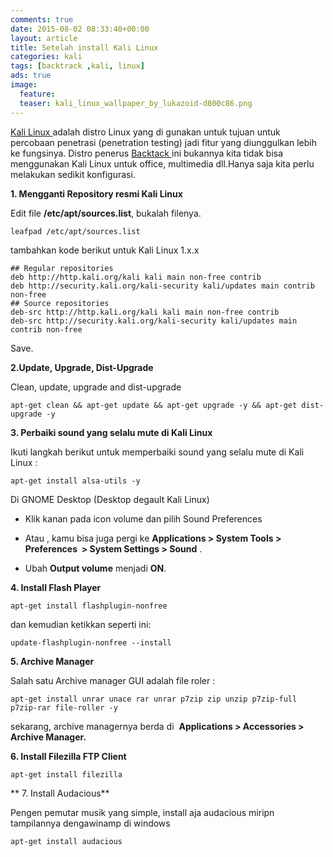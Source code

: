 ```yaml
---
comments: true
date: 2015-08-02 08:33:40+00:00
layout: article
title: Setelah install Kali Linux
categories: kali
tags: [backtrack ,kali, linux]
ads: true
image:
  feature: 
  teaser: kali_linux_wallpaper_by_lukazoid-d800c86.png
---
```


[Kali Linux ](https://www.kali.org/)adalah distro Linux yang di gunakan untuk tujuan untuk percobaan penetrasi (penetration testing) jadi fitur yang diunggulkan lebih ke fungsinya. Distro penerus [Backtack ](http://www.backtrack-linux.org/)ini bukannya kita tidak bisa menggunakan Kali Linux untuk office, multimedia dll.Hanya saja kita perlu melakukan sedikit konfigurasi.<!-- more -->

**1. Mengganti Repository resmi Kali Linux**

Edit file **/etc/apt/sources.list**, bukalah filenya.


    
    leafpad /etc/apt/sources.list



tambahkan kode berikut untuk Kali Linux 1.x.x


    
    ## Regular repositories
    deb http://http.kali.org/kali kali main non-free contrib
    deb http://security.kali.org/kali-security kali/updates main contrib non-free
    ## Source repositories
    deb-src http://http.kali.org/kali kali main non-free contrib
    deb-src http://security.kali.org/kali-security kali/updates main contrib non-free



Save.<!-- more -->

**2.Update, Upgrade, Dist-Upgrade**

Clean, update, upgrade and dist-upgrade


    
    apt-get clean && apt-get update && apt-get upgrade -y && apt-get dist-upgrade -y



**3. Perbaiki sound yang selalu mute di Kali Linux**

Ikuti langkah berikut untuk memperbaiki sound yang selalu mute di Kali Linux :


    
    apt-get install alsa-utils -y



Di GNOME Desktop (Desktop degault Kali Linux)




    
  * Klik kanan pada icon volume dan pilih Sound Preferences




    
  * Atau , kamu bisa juga pergi ke **Applications > System Tools > Preferences  > System Settings > Sound** .




    
  * Ubah **Output volume** menjadi **ON**.



**4. Install Flash Player**


    
    apt-get install flashplugin-nonfree



dan kemudian ketikkan seperti ini:


    
    update-flashplugin-nonfree --install



**5. Archive Manager**

Salah satu Archive manager GUI adalah file roler :


    
    apt-get install unrar unace rar unrar p7zip zip unzip p7zip-full p7zip-rar file-roller -y



sekarang, archive managernya berda di  **Applications > Accessories > Archive Manager.**

**6. Install Filezilla FTP Client**


    
    apt-get install filezilla



** 7. Install Audacious**

Pengen pemutar musik yang simple, install aja audacious miripn tampilannya dengawinamp di windows


    
    apt-get install audacious
